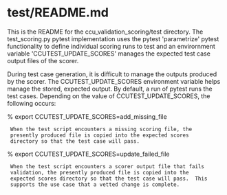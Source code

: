 # test/README.md

This is the README for the ccu_validation_scoring/test directory.  The
test_scoring.py pytest implementation uses the pytest 'parametrize'
pytest functionality to define individual scoring runs to test and an
envirornment variable 'CCUTEST_UPDATE_SCORES' manages the expected
test case output files of the scorer.

During test case generation, it is difficult to manage the outputs
produced by the scorer.  The CCUTEST_UPDATE_SCORES environment
variable helps manage the stored, expected output.  By default, a run
of pytest runs the test cases.  Depending on the value of
CCUTEST_UPDATE_SCORES, the following occurs:

   % export CCUTEST_UPDATE_SCORES=add_missing_file

     When the test script encounters a missing scoring file, the
     presently produced file is copied into the expected scores
     directory so that the test case will pass.

   % export CCUTEST_UPDATE_SCORES=update_failed_file

     When the test script encounters a scorer output file that fails
     validation, the presently produced file is copied into the
     expected scores directory so that the test case will pass.  This
     supports the use case that a vetted change is complete.






